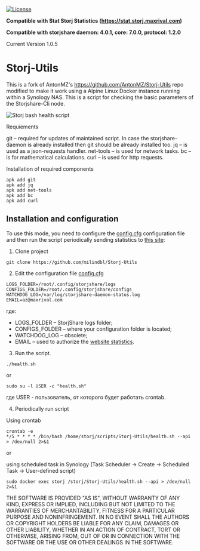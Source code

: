 [![License](https://img.shields.io/github/license/AntonMZ/Storj-Utils.svg)](https://github.com/AntonMZ/Storj-Utils/blob/master/LICENSE)

**Compatible with Stat Storj Statistics (https://stat.storj.maxrival.com)**

**Compatible with storjshare daemon: 4.0.1, core: 7.0.0, protocol: 1.2.0**


Current Version 1.0.5

# Storj-Utils
This is a fork of AntonMZ's https://github.com/AntonMZ/Storj-Utils repo modified to make it work using a Alpine Linux Docker instance running within a Synology NAS. This is a script for checking the basic parameters of the Storjshare-Cli node.<br/>

![Storj bash health script](http://maxrival.com/content/images/2017/05/storj-bash-healt-script-v1.0.2.png)

Requiements

git – required for updates of maintained script. In case the storjshare-daemon is already installed then git should be already installed too.
jq – is used as a json-requests handler.
net-tools – is used for network tasks.
bc – is for mathematical calculations.
curl – is used for http requests.

Installation of required components
```
apk add git
apk add jq
apk add net-tools
apk add bc
apk add curl
```



## Installation and configuration
To use this mode, you need to configure the [config.cfg](config.cfg) configuration file and then run the script periodically sending statistics to [this site](https://stat.storj.maxrival.com/):
1. Clone project
```
git clone https://github.com/milindbl/Storj-Utils
```
2. Edit the configuration file [config.cfg](config.cfg)
```
LOGS_FOLDER=/root/.config/storjshare/logs
CONFIGS_FOLDER=/root/.config/storjshare/configs
WATCHDOG_LOG=/var/log/storjshare-daemon-status.log
EMAIL=az@maxrival.com
```
где:
* LOGS_FOLDER – StorjShare logs folder;
* CONFIGS_FOLDER – where your configuration folder is located;
* WATCHDOG_LOG – obsolete;
* EMAIL – used to authorize the [website statistics](https://stat.storj.maxrival.com/).
3. Run the script.
```
./health.sh
```
or
```
sudo su -l USER -c "health.sh"
```
где USER - пользователь, от которого будет работать crontab.

4. Periodically run script

Using crontab
```
crontab -e
*/5 * * * * /bin/bash /home/storj/scripts/Storj-Utils/health.sh --api > /dev/null 2>&1
```
or

using scheduled task in Synology (Task Scheduler -> Create -> Scheduled Task -> User-defined script)
```
sudo docker exec storj /storj/Storj-Utils/health.sh --api > /dev/null 2>&1
```

THE SOFTWARE IS PROVIDED "AS IS", WITHOUT WARRANTY OF ANY KIND, EXPRESS OR
IMPLIED, INCLUDING BUT NOT LIMITED TO THE WARRANTIES OF MERCHANTABILITY,
FITNESS FOR A PARTICULAR PURPOSE AND NONINFRINGEMENT. IN NO EVENT SHALL THE
AUTHORS OR COPYRIGHT HOLDERS BE LIABLE FOR ANY CLAIM, DAMAGES OR OTHER
LIABILITY, WHETHER IN AN ACTION OF CONTRACT, TORT OR OTHERWISE, ARISING FROM,
OUT OF OR IN CONNECTION WITH THE SOFTWARE OR THE USE OR OTHER DEALINGS IN THE
SOFTWARE.
